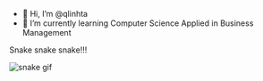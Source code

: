 - 👋 Hi, I’m @qlinhta
- 🌱 I’m currently learning Computer Science Applied in Business Management

Snake snake snake!!!

![snake gif](https://github.com/qlinhta/qlinhta/blob/output/github-contribution-grid-snake.gif)
